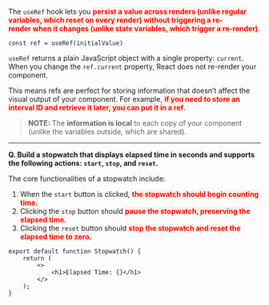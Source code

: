 
The `useRef` hook lets you <strong><span style="color: red; background: #FFF1E8">persist a value across renders (unlike regular variables, which reset on every render) without triggering a re-render when it changes (unlike state variables, which trigger a re-render)</span></strong>.

```
const ref = useRef(initialValue)
```

`useRef` returns a plain JavaScript object with a single property: `current`. When you change the `ref.current` property, React does not re-render your component. 

This means refs are perfect for storing information that doesn’t affect the visual output of your component. For example, <strong><span style="color: red; background: #FFF1E8">if you need to store an interval ID and retrieve it later, you can put it in a ref</span></strong>. 

> **NOTE:** The **information is local** to each copy of your component (unlike the variables outside, which are shared).

---

**Q. Build a stopwatch that displays elapsed time in seconds and supports the following actions: `start`, `stop`, and `reset`.**

The core functionalities of a stopwatch include:
1. When the `start` button is clicked, <strong><span style="color: red; background: #FFF1E8">the stopwatch should begin counting time.</span></strong>
2. Clicking the `stop` button should <strong><span style="color: red; background: #FFF1E8">pause the stopwatch, preserving the elapsed time.</span></strong>
3. Clicking the `reset` button should <strong><span style="color: red; background: #FFF1E8">stop the stopwatch and reset the elapsed time to zero.</span></strong>

```
export default function Stopwatch() {
	return (
		<>
			<h1>Elapsed Time: {}</h1>
		</>
	);
}
```






